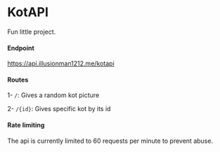 # KotAPI
Fun little project.

#### Endpoint
https://api.illusionman1212.me/kotapi

#### Routes
1- `/`: Gives a random kot picture

2- `/{id}`: Gives specific kot by its id

#### Rate limiting
The api is currently limited to 60 requests per minute to prevent abuse.